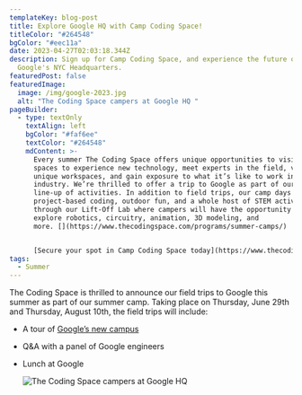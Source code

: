 ```yaml
---
templateKey: blog-post
title: Explore Google HQ with Camp Coding Space!
titleColor: "#264548"
bgColor: "#eec11a"
date: 2023-04-27T02:03:18.344Z
description: Sign up for Camp Coding Space, and experience the future of tech at
  Google's NYC Headquarters.
featuredPost: false
featuredImage:
  image: /img/google-2023.jpg
  alt: "The Coding Space campers at Google HQ "
pageBuilder:
  - type: textOnly
    textAlign: left
    bgColor: "#faf6ee"
    textColor: "#264548"
    mdContent: >-
      Every summer The Coding Space offers unique opportunities to visit tech
      spaces to experience new technology, meet experts in the field, view
      unique workspaces, and gain exposure to what it’s like to work in the
      industry. We’re thrilled to offer a trip to Google as part of our amazing
      line-up of activities. In addition to field trips, our camp days include
      project-based coding, outdoor fun, and a whole host of STEM activities
      through our Lift-Off Lab where campers will have the opportunity to
      explore robotics, circuitry, animation, 3D modeling, and
      more. [](https://www.thecodingspace.com/programs/summer-camps/)


      [Secure your spot in Camp Coding Space today](https://www.thecodingspace.com/programs/summer-camps/), and give your child the gift of the Google experience!
tags:
  - Summer
---
```

The Coding Space is thrilled to announce our field trips to Google this summer as part of our summer camp. Taking place on Thursday, June 29th and Thursday, August 10th, the field trips will include:

* A tour of [Google’s new campus](https://www.cnbc.com/2022/04/21/google-opens-hudson-river-campus-to-attract-more-new-york-talent.html) 
* Q&A with a panel of Google engineers
* Lunch at Google

  ![The Coding Space campers at Google HQ ](/img/google-2023.jpg)